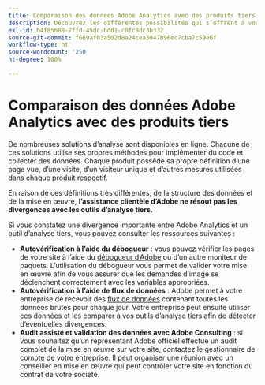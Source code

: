 ```yaml
---
title: Comparaison des données Adobe Analytics avec des produits tiers
description: Découvrez les différentes possibilités qui s’offrent à vous lorsque vous comparez directement les données dans Adobe Analytics aux données collectées par d’autres solutions d’analyse.
exl-id: b4f85088-7ffd-45dc-bdd1-c0fc8dc3b332
source-git-commit: f669af03a502d8a24cea3047b96ec7cba7c59e6f
workflow-type: ht
source-wordcount: '250'
ht-degree: 100%

---
```


# Comparaison des données Adobe Analytics avec des produits tiers

De nombreuses solutions d’analyse sont disponibles en ligne. Chacune de ces solutions utilise ses propres méthodes pour implémenter du code et collecter des données. Chaque produit possède sa propre définition d’une page vue, d’une visite, d’un visiteur unique et d’autres mesures utilisées dans chaque produit respectif.

En raison de ces définitions très différentes, de la structure des données et de la mise en œuvre, **l’assistance clientèle d’Adobe ne résout pas les divergences avec les outils d’analyse tiers.**

Si vous constatez une divergence importante entre Adobe Analytics et un outil d’analyse tiers, vous pouvez consulter les ressources suivantes :

* **Autovérification à l’aide du débogueur** : vous pouvez vérifier les pages de votre site à l’aide du [débogueur d’Adobe](https://experienceleague.adobe.com/docs/debugger/using/experience-cloud-debugger.html?lang=fr) ou d’un autre moniteur de paquets. L’utilisation du débogueur vous permet de valider votre mise en œuvre afin de vous assurer que les demandes d’image se déclenchent correctement avec les variables appropriées.
* **Autovérification à l’aide de flux de données** : Adobe permet à votre entreprise de recevoir des [flux de données](/help/export/analytics-data-feed/data-feed-overview.md) contenant toutes les données brutes pour chaque jour. Votre entreprise peut ensuite utiliser ces données et les comparer à vos outils d’analyse tiers afin de détecter d’éventuelles divergences.
* **Audit assisté et validation des données avec Adobe Consulting** : si vous souhaitez qu’un représentant Adobe officiel effectue un audit complet de la mise en œuvre sur votre site, contactez le gestionnaire de compte de votre entreprise. Il peut organiser une réunion avec un conseiller en mise en œuvre qui peut contrôler votre site en fonction du contrat de votre société.
